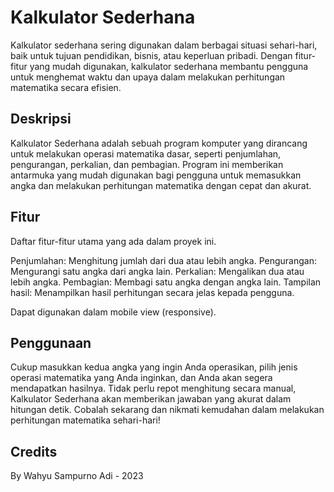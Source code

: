 # Kalkulator Sederhana

Kalkulator sederhana sering digunakan dalam berbagai situasi sehari-hari, baik untuk tujuan pendidikan, bisnis, atau keperluan pribadi. Dengan fitur-fitur yang mudah digunakan, kalkulator sederhana membantu pengguna untuk menghemat waktu dan upaya dalam melakukan perhitungan matematika secara efisien.

## Deskripsi

Kalkulator Sederhana adalah sebuah program komputer yang dirancang untuk melakukan operasi matematika dasar, seperti penjumlahan, pengurangan, perkalian, dan pembagian. Program ini memberikan antarmuka yang mudah digunakan bagi pengguna untuk memasukkan angka dan melakukan perhitungan matematika dengan cepat dan akurat.

## Fitur

Daftar fitur-fitur utama yang ada dalam proyek ini.

Penjumlahan: Menghitung jumlah dari dua atau lebih angka.
Pengurangan: Mengurangi satu angka dari angka lain.
Perkalian: Mengalikan dua atau lebih angka.
Pembagian: Membagi satu angka dengan angka lain.
Tampilan hasil: Menampilkan hasil perhitungan secara jelas kepada pengguna.

Dapat digunakan dalam mobile view (responsive).

## Penggunaan

Cukup masukkan kedua angka yang ingin Anda operasikan, pilih jenis operasi matematika yang Anda inginkan, dan Anda akan segera mendapatkan hasilnya. Tidak perlu repot menghitung secara manual, Kalkulator Sederhana akan memberikan jawaban yang akurat dalam hitungan detik. Cobalah sekarang dan nikmati kemudahan dalam melakukan perhitungan matematika sehari-hari!

## Credits

By Wahyu Sampurno Adi - 2023